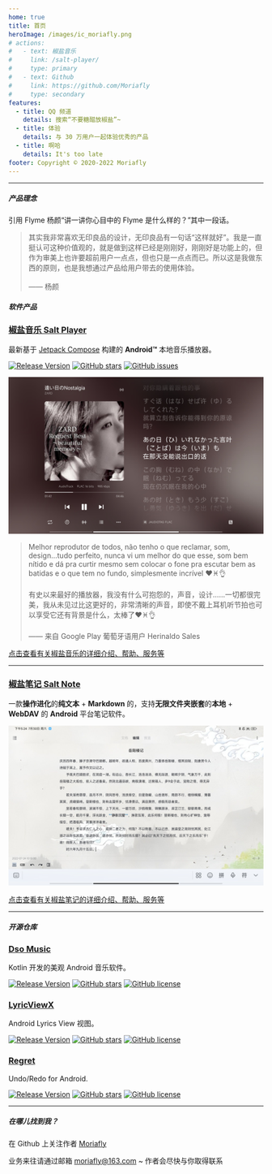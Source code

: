 ```yaml
---
home: true
title: 首页
heroImage: /images/ic_moriafly.png
# actions:
#   - text: 椒盐音乐
#     link: /salt-player/
#     type: primary
#   - text: Github
#     link: https://github.com/Moriafly
#     type: secondary
features:
  - title: QQ 频道
    details: 搜索“不要糖醋放椒盐”~
  - title: 体验
    details: 与 30 万用户一起体验优秀的产品
  - title: 啊哈
    details: It's too late
footer: Copyright © 2020-2022 Moriafly
---
```


---

##### 产品理念

引用 Flyme 杨颜“讲一讲你心目中的 Flyme 是什么样的？”其中一段话。

> 其实我非常喜欢无印良品的设计，无印良品有一句话“这样就好”。我是一直挺认可这种价值观的，就是做到这样已经是刚刚好，刚刚好是功能上的，但作为审美上也许要超前用户一点点，但也只是一点点而已。所以这是我做东西的原则，也是我想通过产品给用户带去的使用体验。<br><br>
 —— 杨颜

##### 软件产品

### [**椒盐音乐 Salt Player**](/HiMoriafly/salt-player/)

最新基于 [Jetpack Compose](https://developer.android.com/jetpack/compose) 构建的 **Android™** 本地音乐播放器。

[![Release Version](https://img.shields.io/github/v/release/Moriafly/SaltPlayerSource)](https://github.com/Moriafly/SaltPlayerSource/releases/latest)
[![GitHub stars](https://img.shields.io/github/stars/Moriafly/SaltPlayerSource)](https://github.com/Moriafly/SaltPlayerSource/stargazers)
[![GitHub issues](https://img.shields.io/github/issues/Moriafly/SaltPlayerSource)](https://github.com/Moriafly/SaltPlayerSource/issues)

![椒盐音乐](\images\salt-player-1.jpg)

> Melhor reprodutor de todos, não tenho o que reclamar, som, design...tudo perfeito, nunca vi um melhor do que esse, som bem nítido e dá pra curtir mesmo sem colocar o fone pra escutar bem as batidas e o que tem no fundo, simplesmente incrível ❤♓👌<br><br>
有史以来最好的播放器，我没有什么可抱怨的，声音，设计......一切都很完美，我从未见过比这更好的，非常清晰的声音，即使不戴上耳机听节拍也可以享受它还有背景是什么，太棒了❤♓👌<br><br>
 —— 来自 Google Play 葡萄牙语用户 Herinaldo Sales

[点击查看有关椒盐音乐的详细介绍、帮助、服务等](/HiMoriafly/salt-player/)

---

### [**椒盐笔记 Salt Note**](/HiMoriafly/salt-note/)

一款**操作进化**的**纯文本** + **Markdown** 的，支持**无限文件夹嵌套**的**本地** + **WebDAV** 的 **Android** 平台笔记软件。

![椒盐笔记](./salt-note/src/screen_pad.jpg)

[点击查看有关椒盐笔记的详细介绍、帮助、服务等](/HiMoriafly/salt-note/)

---

##### 开源仓库

### [**Dso Music**](https://github.com/Moriafly/DsoMusic)

Kotlin 开发的美观 Android 音乐软件。

[![Release Version](https://img.shields.io/github/v/release/Moriafly/DsoMusic)](https://github.com/Moriafly/DsoMusic/releases/latest)
[![GitHub stars](https://img.shields.io/github/stars/Moriafly/DsoMusic)](https://github.com/Moriafly/DsoMusic/stargazers)
[![GitHub license](https://img.shields.io/github/license/Moriafly/DsoMusic)](LICENSE)

### [**LyricViewX**](https://github.com/Moriafly/LyricViewX)

Android Lyrics View 视图。

[![Release Version](https://img.shields.io/github/v/release/Moriafly/LyricViewX)](https://github.com/Moriafly/LyricViewX/releases/latest)
[![GitHub stars](https://img.shields.io/github/stars/Moriafly/LyricViewX)](https://github.com/Moriafly/LyricViewX/stargazers)
[![GitHub license](https://img.shields.io/github/license/Moriafly/LyricViewX)](LICENSE)

### [**Regret**](https://github.com/Moriafly/Regret)

Undo/Redo for Android.

[![Release Version](https://img.shields.io/github/v/release/Moriafly/Regret)](https://github.com/Moriafly/Regret/releases/latest)
[![GitHub stars](https://img.shields.io/github/stars/Moriafly/Regret)](https://github.com/Moriafly/Regret/stargazers)
[![GitHub license](https://img.shields.io/github/license/Moriafly/Regret)](LICENSE)

---

##### 在哪儿找到我？

在 Github 上关注作者 [Moriafly](https://github.com/Moriafly)

业务来往请通过邮箱 moriafly@163.com ~ 作者会尽快与你取得联系